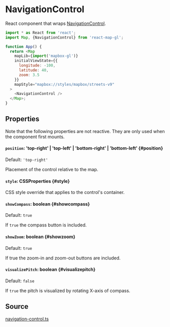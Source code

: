 # NavigationControl

React component that wraps [NavigationControl](https://docs.mapbox.com/mapbox-gl-js/api/markers/#navigationcontrol).

```js
import * as React from 'react';
import Map, {NavigationControl} from 'react-map-gl';

function App() {
  return <Map
    mapLib={import('mapbox-gl')}
    initialViewState={{
      longitude: -100,
      latitude: 40,
      zoom: 3.5
    }}
    mapStyle="mapbox://styles/mapbox/streets-v9"
  >
    <NavigationControl />
  </Map>;
}
```

## Properties

Note that the following properties are not reactive. They are only used when the component first mounts.

#### `position`: 'top-right' | 'top-left' | 'bottom-right' | 'bottom-left' {#position}

Default: `'top-right'`

Placement of the control relative to the map.

#### `style`: CSSProperties {#style}

CSS style override that applies to the control's container.

#### `showCompass`: boolean {#showcompass}

Default: `true`

If `true` the compass button is included.

#### `showZoom`: boolean {#showzoom}

Default: `true`

If true the zoom-in and zoom-out buttons are included.

#### `visualizePitch`: boolean {#visualizepitch}

Default: `false`

If `true` the pitch is visualized by rotating X-axis of compass.


## Source

[navigation-control.ts](https://github.com/visgl/react-map-gl/tree/7.0-release/src/components/navigation-control.ts)
